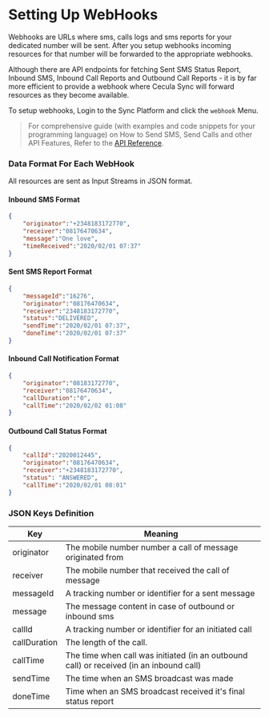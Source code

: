 # Setting Up WebHooks

Webhooks are URLs where sms, calls logs and sms reports for your dedicated number will be sent. After you setup webhooks incoming resources for that number will be forwarded to the appropriate webhooks.

Although there are API endpoints for fetching Sent SMS Status Report, Inbound SMS, Inbound Call Reports and Outbound Call Reports - it is by far more efficient to provide a webhook where Cecula Sync will forward resources as they become available.

To setup webhooks, Login to the Sync Platform and click the ` webhook ` Menu.

> For comprehensive guide (with examples and code snippets for your programming language) on How to Send SMS, Send Calls and other API Features, Refer to the [API Reference](https://documenter.getpostman.com/view/3869433/SWTHaaiY?version=latest#4e330491-b13e-473f-9173-36ff1a3796d4).

### Data Format For Each WebHook

All resources are sent as Input Streams in JSON format.


#### Inbound SMS Format

```json
{
    "originator":"+2348183172770",
    "receiver":"08176470634",
    "message":"One love",
    "timeReceived":"2020/02/01 07:37"
}
```

#### Sent SMS Report Format

```json
{
    "messageId":"16276",
    "originator":"08176470634",
    "receiver":"2348183172770",
    "status":"DELIVERED",
    "sendTime":"2020/02/01 07:37",
    "doneTime":"2020/02/01 07:37"
}
```

#### Inbound Call Notification Format

```json
{
    "originator":"08183172770",
    "receiver":"08176470634",
    "callDuration":"0",
    "callTime":"2020/02/02 01:08"
}
```

#### Outbound Call Status Format

```json
{
    "callId":"2020012445",
    "originator":"08176470634",
    "receiver":"+2348183172770",
    "status": "ANSWERED",
    "callTime":"2020/02/01 08:01"
}
```

### JSON Keys Definition

Key | Meaning
---------|----------
 originator | The mobile number number a call of message originated from 
 receiver | The mobile number that received the call of message 
 messageId | A tracking number or identifier for a sent message 
 message | The message content in case of outbound or inbound sms 
 callId | A tracking number or identifier for an initiated call 
 callDuration | The length of the call. 
 callTime | The time when call was initiated (in an outbound call) or received (in an inbound call) 
 sendTime | The time when an SMS broadcast was made 
 doneTime | Time when an SMS broadcast received it's final status report